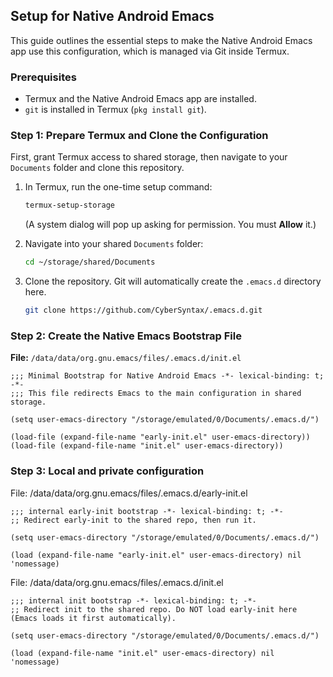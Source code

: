 ## Setup for Native Android Emacs

This guide outlines the essential steps to make the Native Android Emacs app use this configuration, which is managed via Git inside Termux.

### Prerequisites

*   Termux and the Native Android Emacs app are installed.
*   `git` is installed in Termux (`pkg install git`).

### Step 1: Prepare Termux and Clone the Configuration

First, grant Termux access to shared storage, then navigate to your `Documents` folder and clone this repository.

1.  In Termux, run the one-time setup command:
    ```bash
    termux-setup-storage
    ```
    (A system dialog will pop up asking for permission. You must **Allow** it.)

2.  Navigate into your shared `Documents` folder:
    ```bash
    cd ~/storage/shared/Documents
    ```

3.  Clone the repository. Git will automatically create the `.emacs.d` directory here.
    ```bash
    git clone https://github.com/CyberSyntax/.emacs.d.git
    ```

### Step 2: Create the Native Emacs Bootstrap File

**File:** `/data/data/org.gnu.emacs/files/.emacs.d/init.el`
```elisp
;;; Minimal Bootstrap for Native Android Emacs -*- lexical-binding: t; -*-
;;; This file redirects Emacs to the main configuration in shared storage.

(setq user-emacs-directory "/storage/emulated/0/Documents/.emacs.d/")

(load-file (expand-file-name "early-init.el" user-emacs-directory))
(load-file (expand-file-name "init.el" user-emacs-directory))
```

### Step 3: Local and private configuration

File: /data/data/org.gnu.emacs/files/.emacs.d/early-init.el
```elisp
;;; internal early-init bootstrap -*- lexical-binding: t; -*-
;; Redirect early-init to the shared repo, then run it.

(setq user-emacs-directory "/storage/emulated/0/Documents/.emacs.d/")

(load (expand-file-name "early-init.el" user-emacs-directory) nil 'nomessage)
```

File: /data/data/org.gnu.emacs/files/.emacs.d/init.el
```elisp
;;; internal init bootstrap -*- lexical-binding: t; -*-
;; Redirect init to the shared repo. Do NOT load early-init here (Emacs loads it first automatically).

(setq user-emacs-directory "/storage/emulated/0/Documents/.emacs.d/")

(load (expand-file-name "init.el" user-emacs-directory) nil 'nomessage)
```
